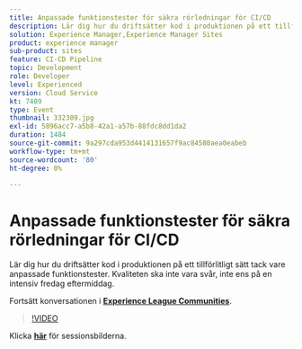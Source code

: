 ```yaml
---
title: Anpassade funktionstester för säkra rörledningar för CI/CD
description: Lär dig hur du driftsätter kod i produktionen på ett tillförlitligt sätt tack vare anpassade funktionstester. Kvaliteten ska inte vara svår, inte ens på en intensiv fredag eftermiddag.
solution: Experience Manager,Experience Manager Sites
product: experience manager
sub-product: sites
feature: CI-CD Pipeline
topic: Development
role: Developer
level: Experienced
version: Cloud Service
kt: 7409
type: Event
thumbnail: 332309.jpg
exl-id: 5896acc7-a5b8-42a1-a57b-88fdc8dd1da2
duration: 1484
source-git-commit: 9a297cda953d4414131657f9ac84580aea0eabeb
workflow-type: tm+mt
source-wordcount: '80'
ht-degree: 0%

---
```


# Anpassade funktionstester för säkra rörledningar för CI/CD

Lär dig hur du driftsätter kod i produktionen på ett tillförlitligt sätt tack vare anpassade funktionstester. Kvaliteten ska inte vara svår, inte ens på en intensiv fredag eftermiddag.

Fortsätt konversationen i **[Experience League Communities](https://adobe.ly/36Yd3v6)**.

>[!VIDEO](https://video.tv.adobe.com/v/332309/?quality=12&learn=on&hidetitle=true)

Klicka **[här](/help/adobe-developers-live/assets/custom-functional-tests-cicd.pdf)** för sessionsbilderna.
